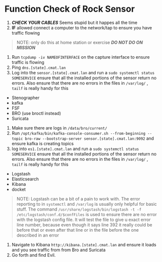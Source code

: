 # Function Check of Rock Sensor
1. ***CHECK YOUR CABLES*** Seems stupid but it happes all the time
1. **IF** allowed connect a computer to the network/tap to ensure you have traffic flowing
> NOTE: only do this at home station or exercise ***DO NOT DO ON MISSION***
1. Run `tcpdump -iv NAMEOFINTERFACE` on the capture interface to ensure traffic is flowing
1. Ping `dns.[state].cmat.lan`
1. Log into the `sensor.[state].cmat.lan` and run a `sudo systemctl status SOMESERVICE` ensure that all the installed portions of the sensor return no errors. Also ensure that there are no errors in the files in  `/var/log/` ,  `tailf` is really handy for this
  - Stenographer
  - kafka
  - FSF
  - BRO (use broctl instead)
  - Suricata
1. Make sure there are logs in `/data/bro/current/`
1. Run `/opt/kafka/bin/kafka-console-consumer.sh --from-beginning --topic bro-raw --bootstrap-server sensor.[state].cmat.lan:9092` and ensure kafka is creating topics
1. log into `es1.[state].cmat.lan` and run a `sudo systemctl status SOMESERVICE` ensure that all the installed portions of the sensor return no errors. Also ensure that there are no errors in the files in  `/var/log/` ,  `tailf` is really handy for this
  - Logstash
  - Elasticsearch
  - Kibana
  - docket
> NOTE: Logstash can be a bit of a pain to work with. The error reporting to in `systemctl` and `/var/log` is usually only helpful for basic stuff. The command `/usr/share/logstash/bin/logstash -t -f /etc/logstash/conf.d/$confFiles` is used to ensure there are no error with the logstash config file. It will test the file to give u exact error line number, because even though it says line 392 it really could be before that or even after that line or in the file before the one described in an error
1.  Navigate to Kibana `http://kibana.[state].cmat.lan` and ensure it loads and you see traffic from from Bro and Suricata
1. Go forth and find Evil.
